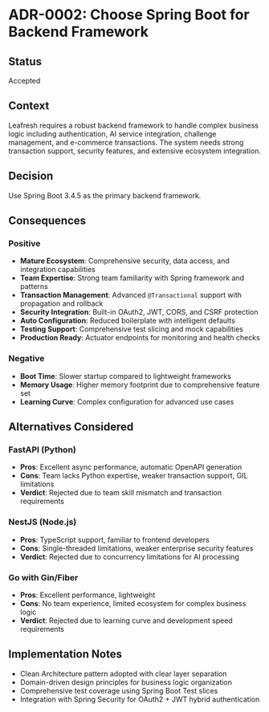 # ADR-0002: Choose Spring Boot for Backend Framework

## Status
Accepted

## Context
Leafresh requires a robust backend framework to handle complex business logic including authentication, AI service integration, challenge management, and e-commerce transactions. The system needs strong transaction support, security features, and extensive ecosystem integration.

## Decision
Use Spring Boot 3.4.5 as the primary backend framework.

## Consequences

### Positive
- **Mature Ecosystem**: Comprehensive security, data access, and integration capabilities
- **Team Expertise**: Strong team familiarity with Spring framework and patterns
- **Transaction Management**: Advanced `@Transactional` support with propagation and rollback
- **Security Integration**: Built-in OAuth2, JWT, CORS, and CSRF protection
- **Auto Configuration**: Reduced boilerplate with intelligent defaults
- **Testing Support**: Comprehensive test slicing and mock capabilities
- **Production Ready**: Actuator endpoints for monitoring and health checks

### Negative
- **Boot Time**: Slower startup compared to lightweight frameworks
- **Memory Usage**: Higher memory footprint due to comprehensive feature set
- **Learning Curve**: Complex configuration for advanced use cases

## Alternatives Considered

### FastAPI (Python)
- **Pros**: Excellent async performance, automatic OpenAPI generation
- **Cons**: Team lacks Python expertise, weaker transaction support, GIL limitations
- **Verdict**: Rejected due to team skill mismatch and transaction requirements

### NestJS (Node.js)
- **Pros**: TypeScript support, familiar to frontend developers
- **Cons**: Single-threaded limitations, weaker enterprise security features
- **Verdict**: Rejected due to concurrency limitations for AI processing

### Go with Gin/Fiber
- **Pros**: Excellent performance, lightweight
- **Cons**: No team experience, limited ecosystem for complex business logic
- **Verdict**: Rejected due to learning curve and development speed requirements

## Implementation Notes
- Clean Architecture pattern adopted with clear layer separation
- Domain-driven design principles for business logic organization
- Comprehensive test coverage using Spring Boot Test slices
- Integration with Spring Security for OAuth2 + JWT hybrid authentication